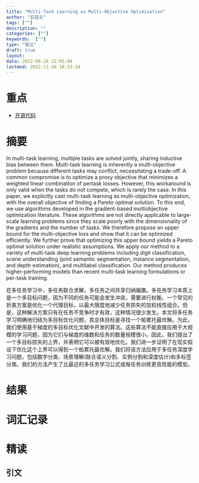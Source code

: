 ```yaml
---
title: "Multi-Task Learning as Multi-Objective Optimization"
author: "石昌文"
tags: [""]
description: ""
categories: [""]
keywords:  [""]
type: "笔记"
draft: true
layout: 
data: 2022-08-26 22:01:04
lastmod: 2022-11-16 16:13:34
---
```


# 重点

- [开源代码](https://github.com/IntelVCL/MultiObjectiveOptimization)

# 摘要 

In multi-task learning, multiple tasks are solved jointly, sharing inductive bias between them. Multi-task learning is inherently a multi-objective problem because different tasks may conflict, necessitating a trade-off. A common compromise is to optimize a proxy objective that minimizes a weighted linear combination of pertask losses. However, this workaround is only valid when the tasks do not compete, which is rarely the case. In this paper, we explicitly cast multi-task learning as multi-objective optimization, with the overall objective of finding a Pareto optimal solution. To this end, we use algorithms developed in the gradient-based multiobjective optimization literature. These algorithms are not directly applicable to large-scale learning problems since they scale poorly with the dimensionality of the gradients and the number of tasks. We therefore propose an upper bound for the multi-objective loss and show that it can be optimized efficiently. We further prove that optimizing this upper bound yields a Pareto optimal solution under realistic assumptions. We apply our method to a variety of multi-task deep learning problems including digit classification, scene understanding (joint semantic segmentation, instance segmentation, and depth estimation), and multilabel classification. Our method produces higher-performing models than recent multi-task learning formulations or per-task training.

在多任务学习中，多任务联合求解，多任务之间共享归纳偏置。多任务学习本质上是一个多目标问题，因为不同的任务可能会发生冲突，需要进行权衡。一个常见的折衷方案是优化一个代理目标，以最大限度地减少任务损失的加权线性组合。但是，这种解决方案只有在任务不竞争时才有效，这种情况很少发生。本文将多任务学习明确地归结为多目标优化问题，其总体目标是寻找一个帕累托最优解。为此，我们使用基于梯度的多目标优化文献中开发的算法。这些算法不能直接应用于大规模的学习问题，因为它们与梯度的维数和任务的数量规模很小。因此，我们提出了一个多目标损失的上界，并表明它可以被有效地优化。我们进一步证明了在现实假设下优化这个上界可以得到一个帕累托最优解。我们将该方法应用于多任务深度学习问题，包括数字分类、场景理解(联合语义分割、实例分割和深度估计)和多标签分类。我们的方法产生了比最近的多任务学习公式或每任务训练更高性能的模型。


# 结果

# 词汇记录

# 精读

## 引文
